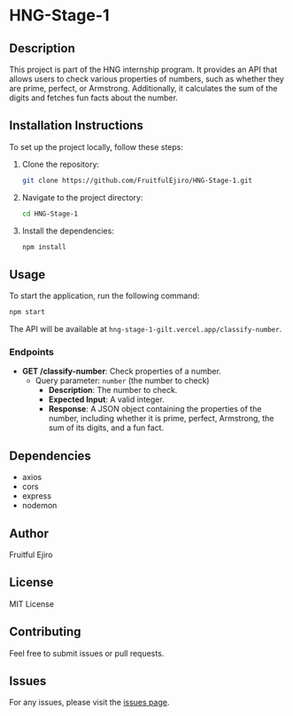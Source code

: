 # HNG-Stage-1

## Description
This project is part of the HNG internship program. It provides an API that allows users to check various properties of numbers, such as whether they are prime, perfect, or Armstrong. Additionally, it calculates the sum of the digits and fetches fun facts about the number.

## Installation Instructions
To set up the project locally, follow these steps:

1. Clone the repository:
   ```bash
   git clone https://github.com/FruitfulEjiro/HNG-Stage-1.git
   ```
2. Navigate to the project directory:
   ```bash
   cd HNG-Stage-1
   ```
3. Install the dependencies:
   ```bash
   npm install
   ```

## Usage
To start the application, run the following command:
```bash
npm start
```
The API will be available at `hng-stage-1-gilt.vercel.app/classify-number`.

### Endpoints
- **GET /classify-number**: Check properties of a number.
  - Query parameter: `number` (the number to check)
    - **Description**: The number to check.
    - **Expected Input**: A valid integer.
    - **Response**: A JSON object containing the properties of the number, including whether it is prime, perfect, Armstrong, the sum of its digits, and a fun fact.

## Dependencies
- axios
- cors
- express
- nodemon

## Author
Fruitful Ejiro

## License
MIT License

## Contributing
Feel free to submit issues or pull requests.

## Issues
For any issues, please visit the [issues page](https://github.com/FruitfulEjiro/HNG-Stage-1/issues).
